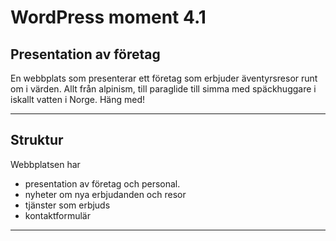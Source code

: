 # WordPress moment 4.1

## Presentation av företag
En webbplats som presenterar ett företag som erbjuder äventyrsresor runt om i värden. Allt från alpinism, till paraglide till simma med späckhuggare i iskallt vatten i Norge. Häng med!

---

## Struktur
Webbplatsen har 
* presentation av företag och personal.
* nyheter om nya erbjudanden och resor
* tjänster som erbjuds
* kontaktformulär

---

